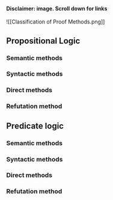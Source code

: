 
#### Disclaimer: image. Scroll down for links

![[Classification of Proof Methods.png]]

## Propositional Logic
### Semantic methods

### Syntactic methods

### Direct methods

### Refutation method

## Predicate logic

### Semantic methods

### Syntactic methods

### Direct methods

### Refutation method

